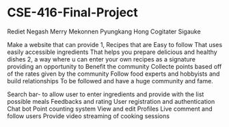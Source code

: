 # CSE-416-Final-Project
Rediet Negash
Merry Mekonnen
Pyungkang Hong
Cogitater Sigauke

Make a website that can provide
 1, Recipes that are 
 Easy to follow
That uses easily accessible ingredients
That helps you prepare delicious and healthy dishes
2,  a way where u can enter your own recipes as a signature providing an opportunity to 
Benefit the community
Collecte points based off of the rates given by the community
Follow food experts and hobbyists and build relationships
To be followed and have a huge community and fame.

Search bar- to allow user to enter ingredients and provide with the list possible meals 
Feedbacks and rating
User registration and authentication
Chat bot 
Point counting system
View  and edit Profiles
Live comment and follow users 
Provide video streaming of cooking sessions 

